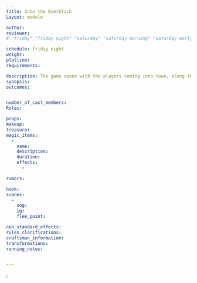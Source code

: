 ```yaml
---
title: Into the Everblack
Layout: module

author: 
reviewer: 
# "friday" "friday night" "saturday" "saturday morning" "saturday early afternoon" "saturday early evening" "saturday night" "reaction" "tavern setup" "townsfolk" "randoms"

schedule: friday night
weight: 
plotline: 
requirements: 

description: The game opens with the players coming into town, along the road are blue/purple torches and Orc heads impaled on spikes. Standing infront of the Tavern is a member of the Blackthorn hunter family cloaked in black hiding their face handing out the “Blackthorne’s Guide to Surviving Vindale” to the new coming adventurers. The cloaked information vendor will tell them that new adventures haven’t been to Vindale in 3 years now
synopsis:   
outcomes: 


number_of_cast_members: 
Roles: 

props: 
makeup: 
treasure: 
magic_items:
  - 
    name: 
    description:  
    duration: 
    effects: 
      - 

rumors: 

hook: 
scenes: 
  - 
    oog: 
    ig: 
    flee_point: 

non_standard_effects: 
rules_clarifications: 
craftsman_information: 
transformations: 
running_notes: 


---
```


: 